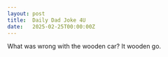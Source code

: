 ```yaml
---
layout: post
title:  Daily Dad Joke 4U
date:   2025-02-25T00:00:00Z
---
```

What was wrong with the wooden car? It wooden go.
